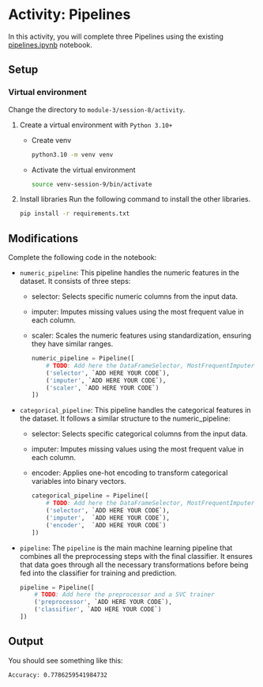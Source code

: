 # Activity: Pipelines

In this activity, you will complete three Pipelines using the existing [pipelines.ipynb](pipelines.ipynb) notebook.

## Setup

### Virtual environment

Change the directory to `module-3/session-8/activity`.

1. Create a virtual environment with `Python 3.10+`
    * Create venv

        ```bash
        python3.10 -m venv venv
        ```

    * Activate the virtual environment

        ```bash
        source venv-session-9/bin/activate
        ```

2. Install libraries
    Run the following command to install the other libraries.

    ```bash
    pip install -r requirements.txt
    ```

## Modifications

Complete the following code in the notebook:

* `numeric_pipeline`:
    This pipeline handles the numeric features in the dataset. It consists of three steps:

  * selector: Selects specific numeric columns from the input data.
  * imputer: Imputes missing values using the most frequent value in each column.
  * scaler: Scales the numeric features using standardization, ensuring they have similar ranges.

    ```python
    numeric_pipeline = Pipeline([
        # TODO: Add here the DataFrameSelector, MostFrequentImputer and StandardScaler
        ('selector', `ADD HERE YOUR CODE`),
        ('imputer', `ADD HERE YOUR CODE`),
        ('scaler', `ADD HERE YOUR CODE`)
    ])
    ```

* `categorical_pipeline`:
    This pipeline handles the categorical features in the dataset. It follows a similar structure to the numeric_pipeline:

  * selector: Selects specific categorical columns from the input data.
  * imputer: Imputes missing values using the most frequent value in each column.
  * encoder: Applies one-hot encoding to transform categorical variables into binary vectors.

    ```python
    categorical_pipeline = Pipeline([
        # TODO: Add here the DataFrameSelector, MostFrequentImputer and OneHotEncoder
        ('selector', `ADD HERE YOUR CODE`),
        ('imputer',  `ADD HERE YOUR CODE`),
        ('encoder',  `ADD HERE YOUR CODE`)
    ])
    ```

* `pipeline`:
    The `pipeline` is the main machine learning pipeline that combines all the preprocessing steps with the final classifier. It ensures that data goes through all the necessary transformations before being fed into the classifier for training and prediction.

    ```python
    pipeline = Pipeline([
        # TODO: Add here the preprocessor and a SVC trainer
        ('preprocessor', `ADD HERE YOUR CODE`),
        ('classifier', `ADD HERE YOUR CODE`)
    ])
    ```

## Output

You should see something like this:

```bash
Accuracy: 0.7786259541984732
```
